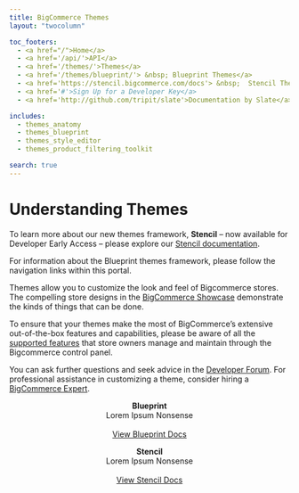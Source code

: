 ```yaml
---
title: BigCommerce Themes
layout: "twocolumn"

toc_footers:
  - <a href="/">Home</a>
  - <a href='/api/'>API</a>
  - <a href='/themes/'>Themes</a>
  - <a href='/themes/blueprint/'> &nbsp; Blueprint Themes</a>
  - <a href='https://stencil.bigcommerce.com/docs'> &nbsp;  Stencil Themes</a>
  - <a href='#'>Sign Up for a Developer Key</a>
  - <a href='http://github.com/tripit/slate'>Documentation by Slate</a>

includes:
  - themes_anatomy
  - themes_blueprint
  - themes_style_editor
  - themes_product_filtering_toolkit

search: true
---
```


# Understanding Themes

To learn more about our new themes framework, **Stencil** – now available for Developer Early Access – please explore our [Stencil documentation](https://stencil.bigcommerce.com/docs/).

For information about the Blueprint themes framework, please follow the navigation links within this portal.

Themes allow you to customize the look and feel of Bigcommerce stores. The compelling store designs in the [BigCommerce Showcase](http://www.bigcommerce.com/showcase/) demonstrate the kinds of things that can be done.

To ensure that your themes make the most of BigCommerce’s extensive out-of-the-box features and capabilities, please be aware of all the [supported features](https://www.bigcommerce.com/features/all/) that store owners manage and maintain through the Bigcommerce control panel.

You can ask further questions and seek advice in the [Developer Forum](https://forum.bigcommerce.com/s/group/0F913000000HLjECAW). For professional assistance in customizing a theme, consider hiring a [BigCommerce Expert](http://www.bigcommerce.com/experts/).

<section class=
    "block block--defaultScheme block--allViewport block--paddingTop block--twoColTextOverBg">
        <div class="block-container">
            <div class="block-container-inner">
                <div class=
                "block--twoColTextOverBg-row block--twoColTextOverBg-row--split6">
                    <div class=
                    "block--twoColTextOverBg-column block--twoColTextOverBg-column--centerImageAlign">
                        <div class="block-text block-shadow">
                          <p class="rt-scheme--lightestGrey" rel=
                          "text-align: center;" style="text-align: center;">
                          <span class="type-large"><strong class=
                          "rt-scheme-headline">Blueprint</strong><br>
                          Lorem Ipsum Nonsense
                          </span><span class=
                          "type-large"><br>
                          <br>
                          <a class="button button--action" href=
                          "/themes/blueprint">
                          View Blueprint Docs</a><br></span></p>
                        </div>
                    </div>
                    <div class=
                    "block--twoColTextOverBg-column block--twoColTextOverBg-column--centerImageAlign">
                        <div class="block-text block-shadow">
                            <p class="rt-scheme--lightestGrey" style=
                            "text-align: center;"><strong class=
                            "rt-scheme-headline">Stencil</strong><span class="type-large"><br>
                            Lorem Ipsum Nonsense</span><span class=
                            "type-large"><br>
                            <br>
                            <a class="button button--action" href=
                            "//stencil.bigcommerce.com">
                            View Stencil Docs</a><br></span></p>
                        </div>
                    </div>
                </div>
            </div>
        </div>
</section>
